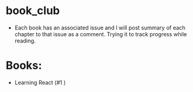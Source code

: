 # book_club

- Each book has an associated issue and I will post summary of each chapter to that issue as a comment. Trying it to track progress while reading.


# Books:

- Learning React (#1 )
